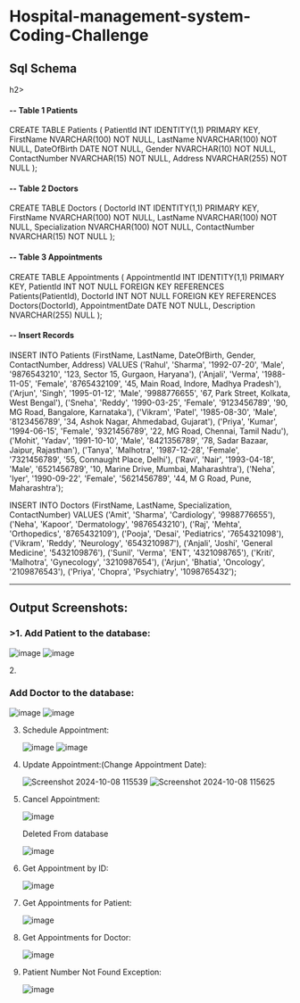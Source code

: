 # Hospital-management-system-Coding-Challenge


<h2>Sql Schema</h2>h2>

<h4>-- Table 1 Patients</h4>

CREATE TABLE Patients (
    PatientId INT IDENTITY(1,1) PRIMARY KEY,
    FirstName NVARCHAR(100) NOT NULL,
    LastName NVARCHAR(100) NOT NULL,
    DateOfBirth DATE NOT NULL,
    Gender NVARCHAR(10) NOT NULL,
    ContactNumber NVARCHAR(15) NOT NULL,
    Address NVARCHAR(255) NOT NULL
);

<h4>-- Table 2 Doctors</h4>

CREATE TABLE Doctors (
    DoctorId INT IDENTITY(1,1) PRIMARY KEY,
    FirstName NVARCHAR(100) NOT NULL,
    LastName NVARCHAR(100) NOT NULL,
    Specialization NVARCHAR(100) NOT NULL,
    ContactNumber NVARCHAR(15) NOT NULL
);

<h4>-- Table 3 Appointments</h4>
CREATE TABLE Appointments (
    AppointmentId INT IDENTITY(1,1) PRIMARY KEY,
    PatientId INT NOT NULL FOREIGN KEY REFERENCES Patients(PatientId),
    DoctorId INT NOT NULL FOREIGN KEY REFERENCES Doctors(DoctorId),
    AppointmentDate DATE NOT NULL,
    Description NVARCHAR(255) NULL
);


<h4>-- Insert Records</h4>

INSERT INTO Patients (FirstName, LastName, DateOfBirth, Gender, ContactNumber, Address)
VALUES 
('Rahul', 'Sharma', '1992-07-20', 'Male', '9876543210', '123, Sector 15, Gurgaon, Haryana'),
('Anjali', 'Verma', '1988-11-05', 'Female', '8765432109', '45, Main Road, Indore, Madhya Pradesh'),
('Arjun', 'Singh', '1995-01-12', 'Male', '9988776655', '67, Park Street, Kolkata, West Bengal'),
('Sneha', 'Reddy', '1990-03-25', 'Female', '9123456789', '90, MG Road, Bangalore, Karnataka'),
('Vikram', 'Patel', '1985-08-30', 'Male', '8123456789', '34, Ashok Nagar, Ahmedabad, Gujarat'),
('Priya', 'Kumar', '1994-06-15', 'Female', '9321456789', '22, MG Road, Chennai, Tamil Nadu'),
('Mohit', 'Yadav', '1991-10-10', 'Male', '8421356789', '78, Sadar Bazaar, Jaipur, Rajasthan'),
('Tanya', 'Malhotra', '1987-12-28', 'Female', '7321456789', '55, Connaught Place, Delhi'),
('Ravi', 'Nair', '1993-04-18', 'Male', '6521456789', '10, Marine Drive, Mumbai, Maharashtra'),
('Neha', 'Iyer', '1990-09-22', 'Female', '5621456789', '44, M G Road, Pune, Maharashtra');


INSERT INTO Doctors (FirstName, LastName, Specialization, ContactNumber) 
VALUES 
('Amit', 'Sharma', 'Cardiology', '9988776655'),
('Neha', 'Kapoor', 'Dermatology', '9876543210'),
('Raj', 'Mehta', 'Orthopedics', '8765432109'),
('Pooja', 'Desai', 'Pediatrics', '7654321098'),
('Vikram', 'Reddy', 'Neurology', '6543210987'),
('Anjali', 'Joshi', 'General Medicine', '5432109876'),
('Sunil', 'Verma', 'ENT', '4321098765'),
('Kriti', 'Malhotra', 'Gynecology', '3210987654'),
('Arjun', 'Bhatia', 'Oncology', '2109876543'),
('Priya', 'Chopra', 'Psychiatry', '1098765432');

--------------------------------------------------------------------------------------------------------------------------------------------------------------------------------------------------------------------
<h2>Output Screenshots:</h2>
<h3>>1. Add Patient to the database:</h3
   
   ![image](https://github.com/user-attachments/assets/398beee0-ee1d-4f15-9f54-5bb63ae6b289)
   ![image](https://github.com/user-attachments/assets/69974064-2c8a-4a1f-88ca-da4c4ca41516)

2.<h3> Add Doctor to the database:</h3>
   
   ![image](https://github.com/user-attachments/assets/249f8fec-e28d-4f3f-b327-dd03373e2053)
   ![image](https://github.com/user-attachments/assets/98b53687-4527-4a65-bf57-6f9276bf1397)

3. Schedule Appointment:
   
   ![image](https://github.com/user-attachments/assets/ae1e552f-46d7-4900-aeda-d03faa08c487)
   ![image](https://github.com/user-attachments/assets/8c4ee3fb-8f56-47d8-8088-41354b6ad70d)

4. Update Appointment:(Change Appointment Date):
   
   ![Screenshot 2024-10-08 115539](https://github.com/user-attachments/assets/1d91cb70-4760-41c0-81c2-88d74bb6b47d)
   ![Screenshot 2024-10-08 115625](https://github.com/user-attachments/assets/92769d14-94fa-4a29-ae9a-ae33e4b303ad)

5. Cancel Appointment:
   
    ![image](https://github.com/user-attachments/assets/1b72cab4-261d-4a79-8485-c627dd63e03c)
   
   Deleted From database
   
    ![image](https://github.com/user-attachments/assets/3d43c582-3fcc-4195-afa0-1c07f41c4810)
   
7. Get Appointment by ID:

   ![image](https://github.com/user-attachments/assets/aadb0dac-a7f6-4951-b9e3-18d6859b385b)

8. Get Appointments for Patient:
   
   ![image](https://github.com/user-attachments/assets/20eda319-c69e-460b-8fc9-fa5e462b19c6)

9. Get Appointments for Doctor:

   ![image](https://github.com/user-attachments/assets/bc945c9a-b20b-4dff-b8b7-ef0d9d24bb7a)

10. Patient Number Not Found Exception:

    ![image](https://github.com/user-attachments/assets/c99b3bc1-85c7-42d2-aa19-b1f3c3c14664)


    






